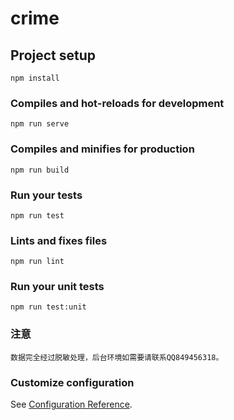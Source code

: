 # crime

## Project setup
```
npm install
```

### Compiles and hot-reloads for development
```
npm run serve
```

### Compiles and minifies for production
```
npm run build
```

### Run your tests
```
npm run test
```

### Lints and fixes files
```
npm run lint
```

### Run your unit tests
```
npm run test:unit
```
### 注意
```
数据完全经过脱敏处理，后台环境如需要请联系QQ849456318。
```
### Customize configuration
See [Configuration Reference](https://cli.vuejs.org/config/).
